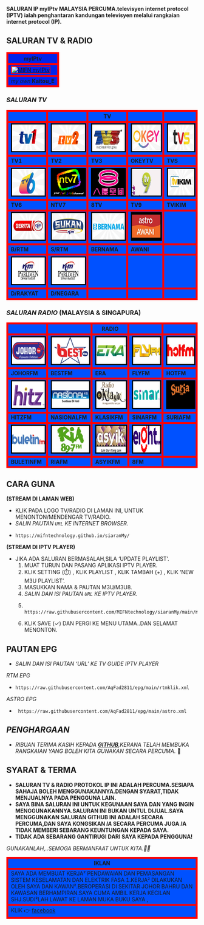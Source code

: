   <body>
    <div class="container-lg px-3 my-5 markdown-body">
    <link rel="stylesheet" href="https://mifntechnology.github.io/siaranMy/style.css">
    
      
<p><strong>SALURAN IP myIPtv MALAYSIA PERCUMA.televisyen internet protocol (IPTV) ialah penghantaran kandungan televisyen melalui rangkaian internet protocol (IP).</strong></p>


<h2 id="saluran-tv--radio"><strong>SALURAN TV &amp; RADIO</strong></h2>

<table>
  <thead>
    <tr>
      <th style="height:1px;border-color: red; border-width:thick; border-style:solid" bgcolor="#0023EB"><strong>myIPtv</strong></th>
    </tr>
  </thead>
  <tbody>
    <tr>
      <td style="height:3px;border-color: red; border-width:thick; border-style:solid" bgcolor="#0023EB"><a href="https://github.com/MIFNtechnology/siaranMy/raw/main/logo_mifn.png"><img align="centre" witdh="15" height="500" src="https://mifntechnology.github.io/siaranMy/logo_mifn.png" alt="MIFN myIPtv" style="border:2px solid red" /></a></td>
    </tr>
    <tr>
      <td style="height:1px;border-color: red; border-width:thick; border-style:solid" bgcolor="#0023EB"><em>my own</em> <strong>Kaitou_E</strong></td>
    </tr>
  </tbody>
</table>

<h3 id="saluran-tv"><em>SALURAN TV</em></h3>

<table>
  <thead>
    <tr>
      <th style="height:1px;border-color: red; border-width:thick; border-style:solid" bgcolor="#0051FF"> </th>
      <th style="height:1px;border-color: red; border-width:thick; border-style:solid" bgcolor="#0051FF"> </th>
      <th style="height:1px;border-color: red; border-width:thick; border-style:solid" bgcolor="#0051FF"><strong>TV</strong></th>
      <th style="height:1px;border-color: red; border-width:thick; border-style:solid" bgcolor="#0051FF"> </th>
      <th style="height:1px;border-color: red; border-width:thick; border-style:solid" bgcolor="#0051FF"> </th>
    </tr>
  </thead>
  <tbody>
    <tr>
      <td style="height:1px;border-color: red; border-width:thick; border-style:solid" bgcolor="#0051FF"><a href="https://mifntechnology.github.io/siaranMy/channels/Tv1/Tv1_index.html"><img src="https://github.com/MIFNtechnology/siaranMy/raw/main/logo/Tv1.png" alt="Tv1" align="centre" style="border:3px solid black" width="125" height="70" /></a></td>
      <td style="height:1px;border-color: red; border-width:thick; border-style:solid" bgcolor="#0051FF"><a href="https://mifntechnology.github.io/siaranMy/channels/Tv2/Tv2_index.html"><img src="https://github.com/MIFNtechnology/siaranMy/raw/main/logo/Tv2.png" alt="Tv2" align="centre" style="border:3px solid black" width="125" height="70" /></a></td>
      <td style="height:1px;border-color: red; border-width:thick; border-style:solid" bgcolor="#0051FF"><a href="https://mifntechnology.github.io/siaranMy/channels/Tv3/Tv3_index.html"><img src="https://github.com/MIFNtechnology/siaranMy/raw/main/logo/Tv3.png" alt="Tv3" align="centre" style="border:3px solid black" width="125" height="70" /></a></td>
      <td style="height:1px;border-color: red; border-width:thick; border-style:solid" bgcolor="#0051FF"><a href="https://mifntechnology.github.io/siaranMy/channels/TvOkey/TvOkey_index.html"><img src="https://github.com/MIFNtechnology/siaranMy/raw/main/logo/OkeyTv.png " alt="OkeyTv" align="centre" style="border:3px solid black" width="125" height="70" /></a></td>
      <td style="height:1px;border-color: red; border-width:thick; border-style:solid" bgcolor="#0051FF"><a href="https://mifntechnology.github.io/siaranMy/channels/Tvs/Tvs_index.html"><img src="https://github.com/MIFNtechnology/siaranMy/raw/main/logo/Tvs.png" alt="Tvs" align="centre" style="border:3px solid black" width="125" height="70" /></a></td>
    </tr>
    <tr>
      <td style="height:1px;border-color: red; border-width:thick; border-style:solid" bgcolor="#0051FF"><strong>TV1</strong></td>
      <td style="height:1px;border-color: red; border-width:thick; border-style:solid" bgcolor="#0051FF"><strong>TV2</strong></td>
      <td style="height:1px;border-color: red; border-width:thick; border-style:solid" bgcolor="#0051FF"><strong>TV3</strong></td>
      <td style="height:1px;border-color: red; border-width:thick; border-style:solid" bgcolor="#0051FF"><strong>OKEYTV</strong></td>
      <td style="height:1px;border-color: red; border-width:thick; border-style:solid" bgcolor="#0051FF"><strong>TVS</strong></td>
    </tr>
    <tr>
      <td style="height:1px;border-color: red; border-width:thick; border-style:solid" bgcolor="#0051FF"><a href="https://mifntechnology.github.io/siaranMy/channels/Tv6/Tv6_index.html"><img src="https://github.com/MIFNtechnology/siaranMy/raw/main/logo/Tv6.png" alt="Tv6" align="centre" style="border:3px solid black" width="125" height="70" /></a></td>
      <td style="height:1px;border-color: red; border-width:thick; border-style:solid" bgcolor="#0051FF"><a href="https://mifntechnology.github.io/siaranMy/channels/DidikTvKPM/Ntv7_index.html"><img src="https://github.com/MIFNtechnology/siaranMy/raw/main/logo/DidikTv.png" alt="DidikTv" align="centre" style="border:3px solid black" width="125" height="70" /></a></td>
      <td style="height:1px;border-color: red; border-width:thick; border-style:solid" bgcolor="#0051FF"><a href="https://mifntechnology.github.io/siaranMy/channels/8tv/8tv_index.html"><img src="https://github.com/MIFNtechnology/siaranMy/raw/main/logo/8tv.png" alt="8tv" align="centre" style="border:3px solid black" width="125" height="70" /></a></td>
      <td style="height:1px;border-color: red; border-width:thick; border-style:solid" bgcolor="#0051FF"><a href="https://mifntechnology.github.io/siaranMy/channels/Tv9/Tv9_index.html"><img src="https://github.com/MIFNtechnology/siaranMy/raw/main/logo/Tv9.png" alt="Tv9" align="centre" style="border:3px solid black" width="125" height="70" /></a></td>
      <td style="height:1px;border-color: red; border-width:thick; border-style:solid" bgcolor="#0051FF"><a href="https://mifntechnology.github.io/siaranMy/channels/TvIkim/TvIkim_index.html"><img src="https://github.com/MIFNtechnology/siaranMy/raw/main/logo/TvIkim.png" alt="TvIkim" align="centre" style="border:3px solid black" width="125" height="70" /></a></td>
    </tr>
    <tr>
      <td style="height:1px;border-color: red; border-width:thick; border-style:solid" bgcolor="#0051FF"><strong>TV6</strong></td>
      <td style="height:1px;border-color: red; border-width:thick; border-style:solid" bgcolor="#0051FF"><strong>NTV7</strong></td>
      <td style="height:1px;border-color: red; border-width:thick; border-style:solid" bgcolor="#0051FF"><strong>8TV</strong></td>
      <td style="height:1px;border-color: red; border-width:thick; border-style:solid" bgcolor="#0051FF"><strong>TV9</strong></td>
      <td style="height:1px;border-color: red; border-width:thick; border-style:solid" bgcolor="#0051FF"><strong>TVIKIM</strong></td>
    </tr>
    <tr>
      <td style="height:1px;border-color: red; border-width:thick; border-style:solid" bgcolor="#0051FF"><a href="https://mifntechnology.github.io/siaranMy/channels/BeritaRTM/BeritaRTM_index.html"><img src="https://github.com/MIFNtechnology/siaranMy/raw/main/logo/BeritaRtm.png " alt="BeritaRtm" align="centre" style="border:3px solid black" width="125" height="70" /></a></td>
      <td style="height:1px;border-color: red; border-width:thick; border-style:solid" bgcolor="#0051FF"><a href="https://mifntechnology.github.io/siaranMy/channels/SukanRTM/SukanRTM_index.html"><img src="https://github.com/MIFNtechnology/siaranMy/raw/main/logo/SukanRtm.png" alt="SukanRtm" align="centre" style="border:3px solid black" width="125" height="70" /></a></td>
      <td style="height:1px;border-color: red; border-width:thick; border-style:solid" bgcolor="#0051FF"><a href="https://mifntechnology.github.io/siaranMy/channels/Bernama/Bernama_index.html"><img src="https://github.com/MIFNtechnology/siaranMy/raw/main/logo/Bernama.png" alt="Bernama" align="centre" style="border:3px solid black" width="125" height="70" /></a></td>
      <td style="height:1px;border-color: red; border-width:thick; border-style:solid" bgcolor="#0051FF"><a href="https://mifntechnology.github.io/siaranMy/channels/AstroAwani/AstroAwani_index.html"><img src="https://github.com/MIFNtechnology/siaranMy/raw/main/logo/AstroAwani.png" alt="AstroAwani" align="centre" style="border:3px solid black" width="125" height="70" /></a></td>
      <td style="height:1px;border-color: red; border-width:thick; border-style:solid" bgcolor="#0051FF"> </td>
    </tr>
    <tr>
      <td style="height:1px;border-color: red; border-width:thick; border-style:solid" bgcolor="#0051FF"><strong>B/RTM</strong></td>
      <td style="height:1px;border-color: red; border-width:thick; border-style:solid" bgcolor="#0051FF"><strong>S/RTM</strong></td>
      <td style="height:1px;border-color: red; border-width:thick; border-style:solid" bgcolor="#0051FF"><strong>BERNAMA</strong></td>
      <td style="height:1px;border-color: red; border-width:thick; border-style:solid" bgcolor="#0051FF"><strong>AWANI</strong></td>
      <td style="height:1px;border-color: red; border-width:thick; border-style:solid" bgcolor="#0051FF"> </td>
    </tr>
    <tr>
      <td style="height:1px;border-color: red; border-width:thick; border-style:solid" bgcolor="#0051FF"><a href="https://mifntechnology.github.io/siaranMy/channels/DewanRakyat/DewanRakyat_index.html"><img src="https://github.com/MIFNtechnology/siaranMy/raw/main/logo/DewanRakyat.png" alt="DewanRakyat" align="centre" style="border:3px solid black" width="125" height="70" /></a></td>
      <td style="height:1px;border-color: red; border-width:thick; border-style:solid" bgcolor="#0051FF"><a href="https://mifntechnology.github.io/siaranMy/channels/DewanNegara/DewanNegara_index.html"><img src="https://github.com/MIFNtechnology/siaranMy/raw/main/logo/DewanRakyat.png" alt="DewanNegara" align="centre" style="border:3px solid black" width="125" height="70" /></a></td>
      <td style="height:1px;border-color: red; border-width:thick; border-style:solid" bgcolor="#0051FF"> </td>
      <td style="height:1px;border-color: red; border-width:thick; border-style:solid" bgcolor="#0051FF"> </td>
      <td style="height:1px;border-color: red; border-width:thick; border-style:solid" bgcolor="#0051FF"> </td>
    </tr>
    <tr>
      <td style="height:1px;border-color: red; border-width:thick; border-style:solid" bgcolor="#0051FF"><strong>D/RAKYAT</strong></td>
      <td style="height:1px;border-color: red; border-width:thick; border-style:solid" bgcolor="#0051FF"><strong>D/NEGARA</strong></td>
      <td style="height:1px;border-color: red; border-width:thick; border-style:solid" bgcolor="#0051FF"> </td>
      <td style="height:1px;border-color: red; border-width:thick; border-style:solid" bgcolor="#0051FF"> </td>
      <td style="height:1px;border-color: red; border-width:thick; border-style:solid" bgcolor="#0051FF"> </td>
    </tr>
  </tbody>
</table>

<h3 id="saluran-radio-malaysia--singapura"><em>SALURAN RADIO</em> (MALAYSIA &amp; SINGAPURA)</h3>

<table>
  <thead>
    <tr>
      <th style="height:1px;border-color: red; border-width:thick; border-style:solid" bgcolor="#0051FF"> </th>
      <th style="height:1px;border-color: red; border-width:thick; border-style:solid" bgcolor="#0051FF"> </th>
      <th style="height:1px;border-color: red; border-width:thick; border-style:solid" bgcolor="#0051FF"><strong>RADIO</strong></th>
      <th style="height:1px;border-color: red; border-width:thick; border-style:solid" bgcolor="#0051FF"> </th>
      <th style="height:1px;border-color: red; border-width:thick; border-style:solid" bgcolor="#0051FF"> </th>
    </tr>
  </thead>
  <tbody>
    <tr>
      <td style="height:1px;border-color: red; border-width:thick; border-style:solid" bgcolor="#0051FF"><a href="https://mifntechnology.github.io/siaranMy/radio/JohorFm/johor_index.html"><img src="https://github.com/MIFNtechnology/siaranMy/raw/main/logo/JohorFm.png" alt="JohorFm" align="centre" style="border:3px solid black" width="125" height="70" /></a></td>
      <td style="height:1px;border-color: red; border-width:thick; border-style:solid" bgcolor="#0051FF"><a href="https://mifntechnology.github.io/siaranMy/radio/BestFm/best_index.html"><img src="https://github.com/MIFNtechnology/siaranMy/raw/main/logo/bestfm.png" alt="bestfm" align="centre" style="border:3px solid black" width="125" height="70" /></a></td>
      <td style="height:1px;border-color: red; border-width:thick; border-style:solid" bgcolor="#0051FF"><a href="https://mifntechnology.github.io/siaranMy/radio/Era/era_index.html"><img src="https://github.com/MIFNtechnology/siaranMy/raw/main/logo/Era.png" alt="Era" align="centre" style="border:3px solid black" width="125" height="70" /></a></td>
      <td style="height:1px;border-color: red; border-width:thick; border-style:solid" bgcolor="#0051FF"style="height:1px;border-color: red; border-width:thick; border-style:solid" bgcolor="#0051FF"><a href="https://mifntechnology.github.io/siaranMy/radio/FlyFm/fly_index.html"><img src="https://github.com/MIFNtechnology/siaranMy/raw/main/logo/FlyFm.png" alt="FlyFm" align="centre" style="border:3px solid black" width="125" height="70" /></a></td>
      <td style="height:1px;border-color: red; border-width:thick; border-style:solid" bgcolor="#0051FF"><a href="https://mifntechnology.github.io/siaranMy/radio/HotFm/hot_index.html"><img src="https://github.com/MIFNtechnology/siaranMy/raw/main/logo/HotFm.png" alt="HotFm" align="centre" style="border:3px solid black" width="125" height="70" /></a></td>
    </tr>
    <tr>
      <td style="height:1px;border-color: red; border-width:thick; border-style:solid" bgcolor="#0051FF"><strong>JOHORFM</strong></td>
      <td style="height:1px;border-color: red; border-width:thick; border-style:solid" bgcolor="#0051FF"><strong>BESTFM</strong></td>
      <td style="height:1px;border-color: red; border-width:thick; border-style:solid" bgcolor="#0051FF"><strong>ERA</strong></td>
      <td style="height:1px;border-color: red; border-width:thick; border-style:solid" bgcolor="#0051FF"><strong>FLYFM</strong></td>
      <td style="height:1px;border-color: red; border-width:thick; border-style:solid" bgcolor="#0051FF"><strong>HOTFM</strong></td>
    </tr>
    <tr>
      <td style="height:1px;border-color: red; border-width:thick; border-style:solid" bgcolor="#0051FF"><a href="https://mifntechnology.github.io/siaranMy/radio/HitzFm/hitz_index.html"><img src="https://github.com/MIFNtechnology/siaranMy/raw/main/logo/HitzFm.png" alt="HitzFm" align="centre" style="border:3px solid black" width="125" height="70" /></a></td>
      <td style="height:1px;border-color: red; border-width:thick; border-style:solid" bgcolor="#0051FF"><a href="https://mifntechnology.github.io/siaranMy/radio/NasionalFm/nasional_index.html"><img src="https://github.com/MIFNtechnology/siaranMy/raw/main/logo/NasionalFm.png" alt="NasionalFm" align="centre" style="border:3px solid black" width="125" height="70" /></a></td>
      <td style="height:1px;border-color: red; border-width:thick; border-style:solid" bgcolor="#0051FF"><a href="https://mifntechnology.github.io/siaranMy/radio/RadioKlasik/klasik_index.html"><img src="https://github.com/MIFNtechnology/siaranMy/raw/main/logo/RadioKlasik.png" alt="RadioKlasik" align="centre" style="border:3px solid black" width="125" height="70" /></a></td>
      <td style="height:1px;border-color: red; border-width:thick; border-style:solid" bgcolor="#0051FF"><a href="https://mifntechnology.github.io/siaranMy/radio/SinarFm/sinar_index.html"><img src="https://github.com/MIFNtechnology/siaranMy/raw/main/logo/SinarFm.png" alt="SinarFm" align="centre" style="border:3px solid black" width="125" height="70" /></a></td>
      <td style="height:1px;border-color: red; border-width:thick; border-style:solid" bgcolor="#0051FF"><a href="https://mifntechnology.github.io/siaranMy/radio/SuriaFm/suria_index.html"><img src="https://github.com/MIFNtechnology/siaranMy/raw/main/logo/Suria.png" alt="Suria" align="centre" style="border:3px solid black" width="125" height="70" /></a></td>
    </tr>
    <tr>
      <td style="height:1px;border-color: red; border-width:thick; border-style:solid" bgcolor="#0051FF"><strong>HITZFM</strong></td>
      <td style="height:1px;border-color: red; border-width:thick; border-style:solid" bgcolor="#0051FF"><strong>NASIONALFM</strong></td>
      <td style="height:1px;border-color: red; border-width:thick; border-style:solid" bgcolor="#0051FF"><strong>KLASIKFM</strong></td>
      <td style="height:1px;border-color: red; border-width:thick; border-style:solid" bgcolor="#0051FF"><strong>SINARFM</strong></td>
      <td style="height:1px;border-color: red; border-width:thick; border-style:solid" bgcolor="#0051FF"><strong>SURIAFM</strong></td>
    </tr>
    <tr>
      <td style="height:1px;border-color: red; border-width:thick; border-style:solid" bgcolor="#0051FF"><a href="https://mifntechnology.github.io/siaranMy/radio/BuletinFm/buletin_index.html"><img src="https://github.com/MIFNtechnology/siaranMy/raw/main/logo/BuletinFm.png" alt="BuletinFm" align="centre" style="border:3px solid black" width="125" height="70" /></a></td>
      <td style="height:1px;border-color: red; border-width:thick; border-style:solid" bgcolor="#0051FF"><a href="https://mifntechnology.github.io/siaranMy/radio/RiaFm/ria_index.html"><img src="https://github.com/MIFNtechnology/siaranMy/raw/main/logo/RiaFm.png" alt="riafm" align="centre" style="border:3px solid black" width="125" height="70" /></a></td>
      <td style="height:1px;border-color: red; border-width:thick; border-style:solid" bgcolor="#0051FF"><a href="https://mifntechnology.github.io/siaranMy/radio/AsyikFm/asyik_index.html"><img src="https://github.com/MIFNtechnology/siaranMy/raw/main/logo/AsyikFm.png" alt="AsyikFm" align="centre" style="border:3px solid black" width="125" height="70" /></a></td>
      <td style="height:1px;border-color: red; border-width:thick; border-style:solid" bgcolor="#0051FF"><a href="https://mifntechnology.github.io/siaranMy/radio/8Fm/8_index.html"><img src="https://github.com/MIFNtechnology/siaranMy/raw/main/logo/8Fm.png" alt="IkimFm" align="centre" style="border:3px solid black" width="125" height="70" /></a></td>
      <td style="height:1px;border-color: red; border-width:thick; border-style:solid" bgcolor="#0051FF"> </td>
    </tr>
    <tr>
      <td style="height:1px;border-color: red; border-width:thick; border-style:solid" bgcolor="#0051FF"><strong>BULETINFM</strong></td>
      <td style="height:1px;border-color: red; border-width:thick; border-style:solid" bgcolor="#0051FF"><strong>RIAFM</strong></td>
      <td style="height:1px;border-color: red; border-width:thick; border-style:solid" bgcolor="#0051FF"><strong>ASYIKFM</strong></td>
      <td style="height:1px;border-color: red; border-width:thick; border-style:solid" bgcolor="#0051FF"><strong>8FM</strong></td>
      <td style="height:1px;border-color: red; border-width:thick; border-style:solid" bgcolor="#0051FF"> </td>
    </tr>
  </tbody>
</table>


<h2 id="cara-guna"><strong>CARA GUNA</strong></h2>

<p><strong>(STREAM DI LAMAN WEB)</strong></p>
<ul>
  <li>KLIK PADA LOGO TV/RADIO DI LAMAN INI, UNTUK MENONTON/MENDENGAR TV/RADIO.</li>
  <li><em>SALIN PAUTAN <code class="language-plaintext highlighter-rouge">URL</code> KE  INTERNET BROWSER.</em></li>
  <li>
    <div class="language-plaintext highlighter-rouge"><div class="highlight"><pre class="highlight"><code>https://mifntechnology.github.io/siaranMy/
</code></pre></div>    </div>
  </li>
</ul>

<p><strong>(STREAM DI IPTV PLAYER)</strong></p>
<ul>
  <li>JIKA ADA SALURAN BERMASALAH,SILA ‘UPDATE PLAYLIST’.
    <ol>
      <li>MUAT TURUN DAN PASANG APLIKASI IPTV PLAYER.</li>
      <li>KLIK SETTING (⏱️) , KLIK PLAYLIST , KLIK TAMBAH (+) , KLIK ‘NEW M3U PLAYLIST’.</li>
      <li>MASUKKAN NAMA &amp; PAUTAN M3U/M3U8.</li>
      <li><em>SALIN DAN ISI PAUTAN <code class="language-plaintext highlighter-rouge">URL</code> KE IPTV PLAYER.</em></li>
      <li>
        <div class="language-plaintext highlighter-rouge"><div class="highlight"><pre class="highlight"><code> https://raw.githubusercontent.com/MIFNtechnology/siaranMy/main/myIPtv.m3u8
</code></pre></div>        </div>
      </li>
      <li>KLIK SAVE (✓) DAN PERGI KE MENU UTAMA..DAN SELAMAT MENONTON.</li>
    </ol>
  </li>
</ul>

<h2 id="pautan-epg"><strong>PAUTAN EPG</strong></h2>
<ul>
  <li><em>SALIN DAN ISI PAUTAN ‘URL’ KE TV GUIDE IPTV PLAYER</em></li>
</ul>

<p><em>RTM EPG</em></p>
<ul>
  <li>
    <div class="language-plaintext highlighter-rouge"><div class="highlight"><pre class="highlight"><code>https://raw.githubusercontent.com/AqFad2811/epg/main/rtmklik.xml
</code></pre></div>    </div>
  </li>
</ul>

<p><em>ASTRO EPG</em></p>
<ul>
  <li>
    <div class="language-plaintext highlighter-rouge"><div class="highlight"><pre class="highlight"><code> https://raw.githubusercontent.com/AqFad2811/epg/main/astro.xml
</code></pre></div>    </div>
  </li>
</ul>


<h2 id="penghargaan"><em>PENGHARGAAN</em></h2>

<ul>
  <li><em>RIBUAN TERIMA KASIH KEPADA <strong><a href="https://github.com">GITHUB</a></strong>,KERANA TELAH MEMBUKA RANGKAIAN YANG BOLEH KITA GUNAKAN SECARA PERCUMA.</em> 🥰</li>
</ul>


<h2 id="syarat--terma" ><strong>SYARAT &amp; TERMA</strong></h2>

<ul>
  <li><strong>SALURAN TV &amp; RADIO PROTOKOL IP INI ADALAH PERCUMA.SESIAPA SAHAJA BOLEH MENGGUNAKANNYA.DENGAN SYARAT,TIDAK MENJUALNYA PADA PENGGUNA LAIN.</strong></li>
  <li><strong>SAYA BINA SALURAN INI UNTUK KEGUNAAN SAYA DAN YANG INGIN MENGGUNAKANNYA.SALURAN INI BUKAN UNTUL DIJUAL.SAYA MENGGUNAKAN SALURAN GITHUB INI ADALAH SECARA PERCUMA,DAN SAYA KONGSIKAN <em>IA</em> SECARA PERCUMA JUGA.IA TIDAK MEMBERI SEBARANG KEUNTUNGAN KEPADA SAYA.</strong></li>
  <li><strong>TIDAK ADA SEBARANG GANTIRUGI DARI SAYA KEPADA PENGGUNA!</strong></li>
</ul>

<p><em>GUNAKANLAH,..SEMOGA BERMANFAAT UNTUK KITA.🤲😘</em></p>


<table>
  <thead>
    <tr>
      <th style="height:1px;border-color: red; border-width:thick; border-style:solid" bgcolor="#0051FF">IKLAN</th>
    </tr>
  </thead>
  <tbody>
    <tr>
      <td style="height:1px;border-color: red; border-width:thick; border-style:solid" bgcolor="#0051FF">SAYA ADA MEMBUAT KERJA² PENDAWAIAN DAN PEMASANGAN SISTEM KESELAMATAN DAN ELEKTRIK FASA 1.KERJA² DILAKUKAN OLEH SAYA DAN KAWAN².BEROPERASI DI SEKITAR JOHOR BAHRU DAN KAWASAN BERHAMPIRAN.SAYA CUMA AMBIL KERJA KECILAN SHJ.SUDI²LAH LAWAT KE LAMAN MUKA BUKU SAYA ,</td>
    </tr>
    <tr>
      <td style="height:1px;border-color: red; border-width:thick; border-style:solid" bgcolor="#0051FF">KLIK 👉 <a href="https://www.facebook.com/MIFNtechnology">facebook</a></td>
    </tr>
  </tbody>
</table>
